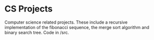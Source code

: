 # CS Projects 
Computer science related projects. These include a recursive implementation of the fibonacci sequence, the merge sort algorithm and binary search tree. Code in /src.

